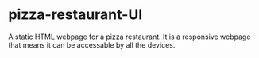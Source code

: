# pizza-restaurant-UI

A static HTML webpage for a pizza restaurant. It is a responsive webpage that means it can be accessable by all the devices.